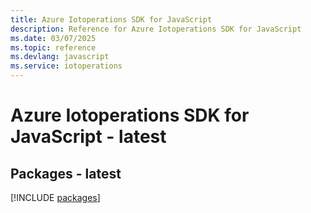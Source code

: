 ```yaml
---
title: Azure Iotoperations SDK for JavaScript
description: Reference for Azure Iotoperations SDK for JavaScript
ms.date: 03/07/2025
ms.topic: reference
ms.devlang: javascript
ms.service: iotoperations
---
```

# Azure Iotoperations SDK for JavaScript - latest
## Packages - latest
[!INCLUDE [packages](iotoperations-index.md)]
